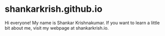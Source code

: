 # shankarkrish.github.io

Hi everyone! My name is Shankar Krishnakumar. If you want to learn a little bit about me, visit my webpage at shankarkrish.io.
